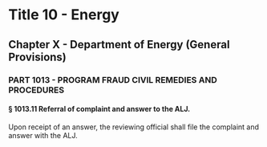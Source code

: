 
# Title 10 - Energy
## Chapter X - Department of Energy (General Provisions)
### PART 1013 - PROGRAM FRAUD CIVIL REMEDIES AND PROCEDURES
#### § 1013.11 Referral of complaint and answer to the ALJ.

Upon receipt of an answer, the reviewing official shall file the complaint and answer with the ALJ.
